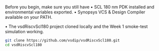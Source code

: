 Before you begin, make sure you still have
• SCL 180 nm PDK installed and environmental variables exported.
• Synopsys VCS & Design Compiler available on your PATH.

• The vsdRiscvScl180 project cloned locally and the Week 1 smoke-test simulation 
working.
~~~bash
git clone https://github.com/vsdip/vsdRiscvScl180.git
cd vsdRiscvScl180
~~~

